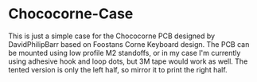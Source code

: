 # Chococorne-Case
This is just a simple case for the Chococorne PCB designed by DavidPhilipBarr based on Foostans Corne Keyboard design. The PCB can be mounted using low profile M2 standoffs, or in my case I'm currently using adhesive hook and loop dots, but 3M tape would work as well. The tented version is only the left half, so mirror it to print the right half.  

